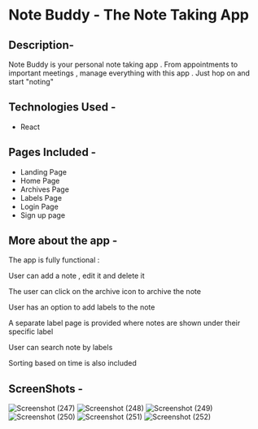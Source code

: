 # Note Buddy - The Note Taking App 

## Description- 
Note Buddy is your personal note taking app . From appointments to important meetings , manage everything with this app . Just hop on and start "noting" 

## Technologies Used - 
- React 

## Pages Included - 
- Landing Page
- Home Page
- Archives Page
- Labels Page
- Login Page
- Sign up page

## More about the app - 
 The app is fully functional : 
 
 User can add a note , edit it and delete it
 
 The user can click on the archive icon to archive the note 
 
 User has an option to add labels to the note
 
 A separate label page is provided where notes are shown under their specific label 
 
 User can search note by labels 
 
 Sorting based on time is also included 


## ScreenShots - 

![Screenshot (247)](https://user-images.githubusercontent.com/83701141/161818703-0f43fa27-6df0-452c-a725-8d6af834251a.png)
![Screenshot (248)](https://user-images.githubusercontent.com/83701141/161818712-8abf6e58-b4d0-41bb-a82c-0d33b5ce7b74.png)
![Screenshot (249)](https://user-images.githubusercontent.com/83701141/161818714-09e44912-425c-46e3-8a8a-7f5a57f4ec17.png)
![Screenshot (250)](https://user-images.githubusercontent.com/83701141/161818718-3ba5d426-b2ec-4323-9efa-bb001ec48e1c.png)
![Screenshot (251)](https://user-images.githubusercontent.com/83701141/161818719-0f0ce742-b425-4538-b463-425cc91c0195.png)
![Screenshot (252)](https://user-images.githubusercontent.com/83701141/161818720-cb2e2257-61b8-42f4-8257-7fac2fbd4c71.png)


